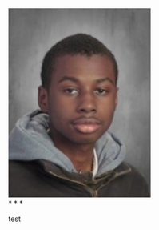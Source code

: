 <!DOCTYPE html>
 <html>
  <body>
   <section id="section-Expo" class="Expo"> 
    <img src="images/8626f4a9-f60a-4198-b2f0-02b9067687d1.jpeg" width="285"/>
   </section>
   * * *
   <p> test</p>
  </body>
 </html>
